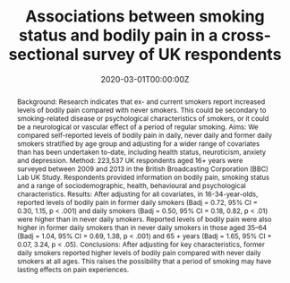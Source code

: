 ---
abstract: "Background:
Research indicates that ex- and current smokers report increased levels of bodily pain compared with never smokers. This could be secondary to smoking-related disease or psychological characteristics of smokers, or it could be a neurological or vascular effect of a period of regular smoking.

Aims:
We compared self-reported levels of bodily pain in daily, never daily and former daily smokers stratified by age group and adjusting for a wider range of covariates than has been undertaken to-date, including health status, neuroticism, anxiety and depression.

Method:
223,537 UK respondents aged 16+ years were surveyed between 2009 and 2013 in the British Broadcasting Corporation (BBC) Lab UK Study. Respondents provided information on bodily pain, smoking status and a range of sociodemographic, health, behavioural and psychological characteristics.

Results:
After adjusting for all covariates, in 16-34-year-olds, reported levels of bodily pain in former daily smokers (Badj = 0.72, 95% CI = 0.30, 1.15, p < .001) and daily smokers (Badj = 0.50, 95% CI = 0.18, 0.82, p < .01) were higher than in never daily smokers. Reported levels of bodily pain were also higher in former daily smokers than in never daily smokers in those aged 35–64 (Badj = 1.04, 95% CI = 0.69, 1.38, p < .001) and 65 + years (Badj = 1.65, 95% CI = 0.07, 3.24, p < .05).

Conclusions:
After adjusting for key characteristics, former daily smokers reported higher levels of bodily pain compared with never daily smokers at all ages. This raises the possibility that a period of smoking may have lasting effects on pain experiences."
authors: 
- Olga Perski
- Claire Garnett
- Lion Shahab
- Jamie Brown
- Robert West
date: "2020-03-01T00:00:00Z"
doi: ""
featured: false
image:
  caption: ""
  focal_point: ""
  preview_only: false
projects: ""
publication: Addictive Behaviors, 102, 106229
publication_short: ""
publication_types:
- "2"
publishDate: ""
slides: ""
summary: ""
tags:
- Source Themes
title: "Associations between smoking status and bodily pain in a cross-sectional survey of UK respondents"
url_code: ""
url_dataset: ""
url_pdf: "https://www.sciencedirect.com/science/article/pii/S0306460319307348"
url_poster: ""
url_project: ""
url_slides: ""
url_source: ""
url_video: ""
---